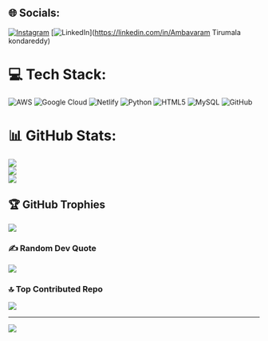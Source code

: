 
## 🌐 Socials:
[![Instagram](https://img.shields.io/badge/Instagram-%23E4405F.svg?logo=Instagram&logoColor=white)](https://instagram.com/mr_konda_reddy.c_18) [![LinkedIn](https://img.shields.io/badge/LinkedIn-%230077B5.svg?logo=linkedin&logoColor=white)](https://linkedin.com/in/Ambavaram Tirumala kondareddy) 

# 💻 Tech Stack:
![AWS](https://img.shields.io/badge/AWS-%23FF9900.svg?style=for-the-badge&logo=amazon-aws&logoColor=white) ![Google Cloud](https://img.shields.io/badge/GoogleCloud-%234285F4.svg?style=for-the-badge&logo=google-cloud&logoColor=white) ![Netlify](https://img.shields.io/badge/netlify-%23000000.svg?style=for-the-badge&logo=netlify&logoColor=#00C7B7) ![Python](https://img.shields.io/badge/python-3670A0?style=for-the-badge&logo=python&logoColor=ffdd54) ![HTML5](https://img.shields.io/badge/html5-%23E34F26.svg?style=for-the-badge&logo=html5&logoColor=white) ![MySQL](https://img.shields.io/badge/mysql-4479A1.svg?style=for-the-badge&logo=mysql&logoColor=white) ![GitHub](https://img.shields.io/badge/github-%23121011.svg?style=for-the-badge&logo=github&logoColor=white)
# 📊 GitHub Stats:
![](https://github-readme-stats.vercel.app/api?username=kondareddy1209&theme=dark&hide_border=false&include_all_commits=false&count_private=false)<br/>
![](https://github-readme-streak-stats.herokuapp.com/?user=kondareddy1209&theme=dark&hide_border=false)<br/>
![](https://github-readme-stats.vercel.app/api/top-langs/?username=kondareddy1209&theme=dark&hide_border=false&include_all_commits=false&count_private=false&layout=compact)

## 🏆 GitHub Trophies
![](https://github-profile-trophy.vercel.app/?username=kondareddy1209&theme=radical&no-frame=false&no-bg=false&margin-w=4)

### ✍️ Random Dev Quote
![](https://quotes-github-readme.vercel.app/api?type=horizontal&theme=radical)

### 🔝 Top Contributed Repo
![](https://github-contributor-stats.vercel.app/api?username=kondareddy1209&limit=5&theme=dark&combine_all_yearly_contributions=true)

---
[![](https://visitcount.itsvg.in/api?id=kondareddy1209&icon=0&color=0)](https://visitcount.itsvg.in)

<!-- Proudly created with GPRM ( https://gprm.itsvg.in ) -->
